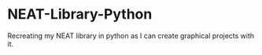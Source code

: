 # NEAT-Library-Python
Recreating my NEAT library in python as I can create graphical projects with it.
